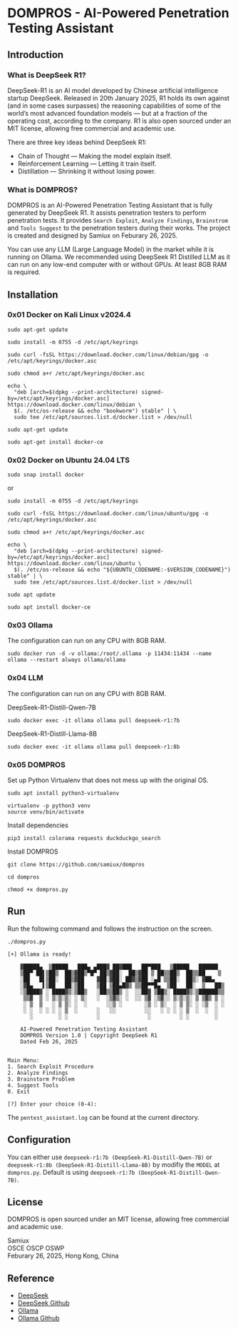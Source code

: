 # DOMPROS - AI-Powered Penetration Testing Assistant

## Introduction

### What is DeepSeek R1?

DeepSeek-R1 is an AI model developed by Chinese artificial intelligence startup DeepSeek. Released in 20th January 2025, R1 holds its own against (and in some cases surpasses) the reasoning capabilities of some of the world’s most advanced foundation models — but at a fraction of the operating cost, according to the company. R1 is also open sourced under an MIT license, allowing free commercial and academic use.

There are three key ideas behind DeepSeek R1:

- Chain of Thought — Making the model explain itself.
- Reinforcement Learning — Letting it train itself.
- Distillation — Shrinking it without losing power.

### What is DOMPROS?

DOMPROS is an AI-Powered Penetration Testing Assistant that is fully generated by DeepSeek R1.  It assists penetration testers to perform penetration tests.  It provides ```Search Exploit```, ```Analyze Findings```, ```Brainstrom``` and ```Tools Suggest``` to the penetration testers during their works.  The project is created and designed by Samiux on Feburary 26, 2025.

You can use any LLM (Large Language Model) in the market while it is running on Ollama.  We recommended using DeepSeek R1 Distilled LLM as it can run on any low-end computer with or without GPUs.  At least 8GB RAM is required.

## Installation

### 0x01 Docker on Kali Linux v2024.4

```
sudo apt-get update

sudo install -m 0755 -d /etc/apt/keyrings

sudo curl -fsSL https://download.docker.com/linux/debian/gpg -o /etc/apt/keyrings/docker.asc

sudo chmod a+r /etc/apt/keyrings/docker.asc
```
```
echo \
  "deb [arch=$(dpkg --print-architecture) signed-by=/etc/apt/keyrings/docker.asc] https://download.docker.com/linux/debian \
  $(. /etc/os-release && echo "bookworm") stable" | \
  sudo tee /etc/apt/sources.list.d/docker.list > /dev/null

sudo apt-get update

sudo apt-get install docker-ce
```

### 0x02 Docker on Ubuntu 24.04 LTS

```
sudo snap install docker
```

or

```
sudo install -m 0755 -d /etc/apt/keyrings

sudo curl -fsSL https://download.docker.com/linux/ubuntu/gpg -o /etc/apt/keyrings/docker.asc

sudo chmod a+r /etc/apt/keyrings/docker.asc
```
```
echo \
  "deb [arch=$(dpkg --print-architecture) signed-by=/etc/apt/keyrings/docker.asc] https://download.docker.com/linux/ubuntu \
  $(. /etc/os-release && echo "${UBUNTU_CODENAME:-$VERSION_CODENAME}") stable" | \
  sudo tee /etc/apt/sources.list.d/docker.list > /dev/null

sudo apt update

sudo apt install docker-ce
```

### 0x03 Ollama

The configuration can run on any CPU with 8GB RAM.

```
sudo docker run -d -v ollama:/root/.ollama -p 11434:11434 --name ollama --restart always ollama/ollama
```

### 0x04 LLM

The configuration can run on any CPU with 8GB RAM.

DeepSeek-R1-Distill-Qwen-7B
```
sudo docker exec -it ollama ollama pull deepseek-r1:7b
```

DeepSeek-R1-Distill-Llama-8B
```
sudo docker exec -it ollama ollama pull deepseek-r1:8b
```

### 0x05 DOMPROS

Set up Python Virtualenv that does not mess up with the original OS.

```
sudo apt install python3-virtualenv

virtualenv -p python3 venv
source venv/bin/activate
```

Install dependencies

```
pip3 install colorama requests duckduckgo_search
```

Install DOMPROS

```
git clone https://github.com/samiux/dompros

cd dompros

chmod +x dompros.py
```

## Run

Run the following command and follows the instruction on the screen.

```
./dompros.py
```

```
[+] Ollama is ready!

    ▓█████▄  ▒█████   ███▄ ▄███▓ ██▓███   ██▀███   ▒█████   ██████ 
    ▒██▀ ██▌▒██▒  ██▒▓██▒▀█▀ ██▒▓██░  ██▒▓██ ▒ ██▒▒██▒  ██▒▒██    ▒ 
    ░██   █▌▒██░  ██▒▓██    ▓██░▓██░ ██▓▒▓██ ░▄█ ▒▒██░  ██▒░ ▓██▄   
    ░▓█▄   ▌▒██   ██░▒██    ▒██ ▒██▄█▓▒ ▒▒██▀▀█▄  ▒██   ██░  ▒   ██▒
    ░▒████▓ ░ ████▓▒░▒██▒   ░██▒▒██▒ ░  ░░██▓ ▒██▒░ ████▓▒░▒██████▒▒
     ▒▒▓  ▒ ░ ▒░▒░▒░ ░ ▒░   ░  ░▒▓▒░ ░  ░░ ▒▓ ░▒▓░░ ▒░▒░▒░ ▒ ▒▓▒ ▒ ░
     ░ ▒  ▒   ░ ▒ ▒░ ░  ░      ░░▒ ░       ░▒ ░ ▒░  ░ ▒ ▒░ ░ ░▒  ░ ░
     ░ ░  ░ ░ ░ ░ ▒  ░      ░   ░░         ░░   ░ ░ ░ ░ ▒  ░  ░  ░  
       ░        ░ ░         ░               ░         ░ ░        ░  
    
	AI-Powered Penetration Testing Assistant
	DOMPROS Version 1.0 | Copyright DeepSeek R1
	Dated Feb 26, 2025


Main Menu:
1. Search Exploit Procedure
2. Analyze Findings
3. Brainstorm Problem
4. Suggest Tools
0. Exit

[?] Enter your choice (0-4): 
```

The ```pentest_assistant.log``` can be found at the current directory.

## Configuration

You can either use ```deepseek-r1:7b (DeepSeek-R1-Distill-Qwen-7B)``` or ```deepseek-r1:8b (DeepSeek-R1-Distill-Llama-8B)``` by modifiy the ```MODEL``` at ```dompros.py```.  Default is using ```deepseek-r1:7b (DeepSeek-R1-Distill-Qwen-7B)```.

## License

DOMPROS is open sourced under an MIT license, allowing free commercial and academic use.

Samiux  
OSCE  OSCP  OSWP  
Feburary 26, 2025, Hong Kong, China  

## Reference

- [DeepSeek](https://www.deepseek.com/)  
- [DeepSeek Github](https://github.com/deepseek-ai)  
- [Ollama](https://ollama.com/)  
- [Ollama Github](https://github.com/ollama/ollama)  

